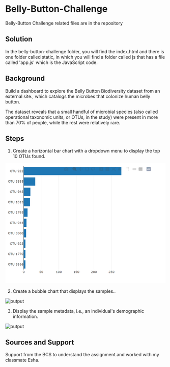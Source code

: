 # Belly-Button-Challenge
Belly-Button Challenge related files are in the repository

## Solution
In the belly-button-challenge folder, you will find the index.html and there is one folder called static, in which you will find a folder called js that has a file called 'app.js' which is the JavaScript code.

## Background
Build a dashboard to explore the Belly Button Biodiversity dataset from an external site., which catalogs the microbes that colonize human belly button.

The dataset reveals that a small handful of microbial species (also called operational taxonomic units, or OTUs, in the study) were present in more than 70% of people, while the rest were relatively rare.


## Steps

1. Create a horizontal bar chart with a dropdown menu to display the top 10 OTUs found.

   
![output](H_barchart.png)



2. Create a bubble chart that displays the samples..

   
![output](BubbleChart.png)



3. Display the sample metadata, i.e., an individual's demographic information.


![output](Demographic.png)


## Sources and Support
Support from the BCS to understand the assignment and worked with my classmate Esha. 
